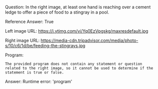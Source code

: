 Question: In the right image, at least one hand is reaching over a cement ledge to offer a piece of food to a stingray in a pool.

Reference Answer: True

Left image URL: https://i.ytimg.com/vi/Yq0EzVpgskg/maxresdefault.jpg

Right image URL: https://media-cdn.tripadvisor.com/media/photo-s/10/c6/1d/be/feeding-the-stingrays.jpg

Program:

```
The provided program does not contain any statement or question related to the right image, so it cannot be used to determine if the statement is true or false.
```
Answer: Runtime error: 'program'

